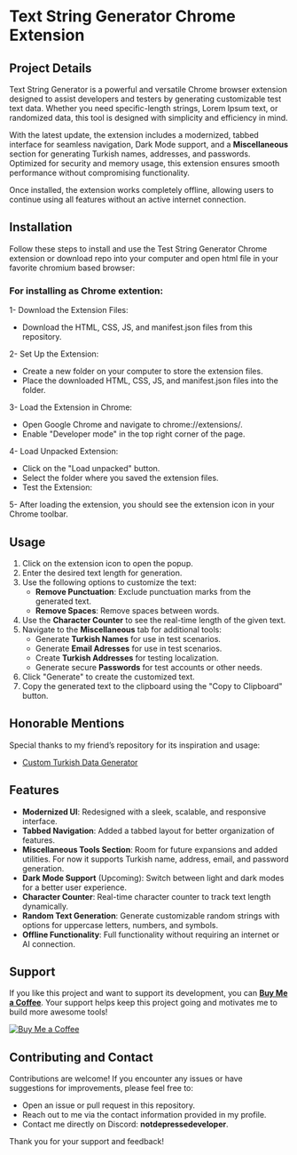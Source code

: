 # Text String Generator Chrome Extension

## Project Details

Text String Generator is a powerful and versatile Chrome browser extension designed to assist developers and testers by generating customizable test text data. Whether you need specific-length strings, Lorem Ipsum text, or randomized data, this tool is designed with simplicity and efficiency in mind. 

With the latest update, the extension includes a modernized, tabbed interface for seamless navigation, Dark Mode support, and a **Miscellaneous** section for generating Turkish names, addresses, and passwords. Optimized for security and memory usage, this extension ensures smooth performance without compromising functionality.

Once installed, the extension works completely offline, allowing users to continue using all features without an active internet connection.

## Installation

Follow these steps to install and use the Test String Generator Chrome extension or download repo into your computer and open html file in your favorite chromium based browser:

### For installing as Chrome extention:

1- Download the Extension Files:

- Download the HTML, CSS, JS, and manifest.json files from this repository.

2- Set Up the Extension:

- Create a new folder on your computer to store the extension files.
- Place the downloaded HTML, CSS, JS, and manifest.json files into the folder.

3- Load the Extension in Chrome:

- Open Google Chrome and navigate to chrome://extensions/.
- Enable "Developer mode" in the top right corner of the page.

4- Load Unpacked Extension:

- Click on the "Load unpacked" button.
- Select the folder where you saved the extension files.
- Test the Extension:

5- After loading the extension, you should see the extension icon in your Chrome toolbar.

## Usage

1. Click on the extension icon to open the popup.
2. Enter the desired text length for generation.
3. Use the following options to customize the text:
   - **Remove Punctuation**: Exclude punctuation marks from the generated text.
   - **Remove Spaces**: Remove spaces between words.
4. Use the **Character Counter** to see the real-time length of the given text.
5. Navigate to the **Miscellaneous** tab for additional tools:
   - Generate **Turkish Names** for use in test scenarios.
   - Generate **Email Adresses** for use in test scenarios.
   - Create **Turkish Addresses** for testing localization.
   - Generate secure **Passwords** for test accounts or other needs.
6. Click "Generate" to create the customized text.
7. Copy the generated text to the clipboard using the "Copy to Clipboard" button.

## Honorable Mentions

Special thanks to my friend’s repository for its inspiration and usage: 

- [Custom Turkish Data Generator](https://github.com/tw4/responserun-mock)

## Features

- **Modernized UI**: Redesigned with a sleek, scalable, and responsive interface.
- **Tabbed Navigation**: Added a tabbed layout for better organization of features.
- **Miscellaneous Tools Section**: Room for future expansions and added utilities. For now it supports Turkish name, address, email, and password generation.
- **Dark Mode Support** (Upcoming): Switch between light and dark modes for a better user experience. 
- **Character Counter**: Real-time character counter to track text length dynamically.
- **Random Text Generation**: Generate customizable random strings with options for uppercase letters, numbers, and symbols.
- **Offline Functionality**: Full functionality without requiring an internet or AI connection.

## Support

If you like this project and want to support its development, you can **[Buy Me a Coffee](https://buymeacoffee.com/notdepressedeveloper)**. Your support helps keep this project going and motivates me to build more awesome tools!

[![Buy Me a Coffee](https://img.shields.io/badge/Buy%20Me%20a%20Coffee-Support-yellow?style=for-the-badge&logo=buy-me-a-coffee)](https://buymeacoffee.com/notdepressedeveloper)

## Contributing and Contact

Contributions are welcome! If you encounter any issues or have suggestions for improvements, please feel free to:

- Open an issue or pull request in this repository.
- Reach out to me via the contact information provided in my profile.
- Contact me directly on Discord: **notdepressedeveloper**.

Thank you for your support and feedback!
